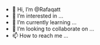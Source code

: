 - 👋 Hi, I’m @Rafaqatt
- 👀 I’m interested in ...
- 🌱 I’m currently learning ...
- 💞️ I’m looking to collaborate on ...
- 📫 How to reach me ...

<!---
Rafaqatt/Rafaqatt is a ✨ special ✨ repository because its `README.md` (this file) appears on your GitHub profile.
You can click the Preview link to take a look at your changes.
--->
